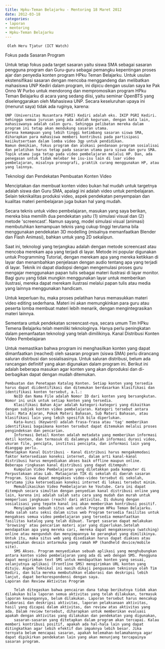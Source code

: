 ```yaml
---
title: Hpku-Teman Belajarku - Mentoring 18 Maret 2012
date: 2012-03-18
categories:
- laporan
- mentoring
- Hpku-Teman Belajarku
---
```


     Oleh Heru Tjatur (ICT Watch)

Fokus pada Sasaran Program

Untuk tetap fokus pada target sasaran yaitu siswa SMA sebagai sasaran pengguna program dan Guru-guru sebagai pemangku kepentingan proses ajar dan penyedia konten program HPku Teman Belajarku. Untuk usulan ekstensifikasi sasaran dengan mencoba menggandeng dan melibatkan mahasiswa UNP Kediri dalam program, ini dipicu dengan usulan saya ke Pak Onno W Purbo untuk mendorong dan mempromosikan program HPku Teman Belajarku di acara yang sedang diisi, yaitu seminar OpenBTS yang diselenggarakan oleh Mahasiswa UNP. Secara keseluruhan upaya ini (menurut saya) tidak ada ruginya, karena:

    UNP (Universitas Nusantara PGRI) Kediri adalah eks. IKIP PGRI Kediri. Sehingga semua jurusan yang ada adalah keguruan, dengan kata lain, mahasiswanya adalah calon guru. Sehingga pelibatan mereka dalam program ini tetap akan mendukung sasaran utama.
    Karena kemampuan yang lebih tinggi ketimbang sasaran siswa SMA, diharapkan para mahasiswa memberi kontribusi pada partisipasi keiikutsertaan dalam lomba video 3gp untuk pendidikan.
    Namun demikian, fokus program dan alokasi pendanaan program sosialisai dan pelatihan harus tetap pada sasaran utama para siswa dan guru SMA. Topik utama juga tetap pada video pembelajaran melalui HP. Dan, ada penegasan untuk tidak melebar ke isu-isu lain di luar video pembelajaran, misalnya pronografi, praktik curang menggunakan HP, atau yang lainnya.

Teknologi dan Pendekatan Pembuatan Konten Video

Menciptakan dan membuat konten video bukan hal mudah untuk targetnya adalah siswa dan Guru SMA, apalagi ini adalah video untuk pembelajaran. Selain teknikalitas produksi video, aspek pendekatan penyempaian dan kualitas materi pembelajaran juga bukan hal yang mudah.

Secara teknis untuk video pembelajaran, masukan yang saya berikan, mereka bisa memilih dua pendekatan yaitu (1) simulasi visual dan (2) metode 'screencast'. Namun sayang, model simulasi visual (animasi) membutuhkan kemampuan teknis yang cukup tinggi terutama bila menggunakan pendekatan 3D modelling (misalnya memanfaatkan Blender dan Flash Animasi), bahkan untuk yang 2D sekalipun.

Saat ini, teknologi yang terjangkau adalah dengan metode screencast atau mencoba merekam apa yang terjadi di layar. Metode ini popular digunakan untuk Programming Tutorial, dengan merekam apa yang mereka ketikkan di layar dan menambahkan penjelasan dengan audio tentang apa yang terjadi di layar. Teknik ini dapat diadopsi dengan mengemulasi proses guru mengajar menggunakan papan tulis sebagai materi ilustrasi di layar monitor. Bagi guru yang tidak mungkin menggunakan layar untuk memberikan ilustrasi, mereka dapat merekam ilustrasi melalui papan tulis atau media yang lainnya menggunakan handicam.

Untuk keperluan itu, maka proses pelatihan harus memasukkan materi video editing sederhana. Materi ini akan memungkinkan para guru atau peserta lomba membuat materi lebih menarik, dengan mengintegrasikan materi lainnya.

Sementara untuk pendekatan screencast-nya, secara umum Tim HPku Temena Belajarku telah memiliki teknologinya. Hanya perlu peningkatan dalam pemanfaatan teknologi yang telah dimilikinya.
Kanal Distribusi Konten Video Pembelajaran

Untuk memastikan bahwa program ini menghasilkan konten yang dapat dimanfaatkan (reached) oleh sasaran program (siswa SMA) perlu dirancang saluran distrbusi dan sosialisasinya. Untuk saluran distribusi, belum ada rancangan definitif yang akan digunakan dalam program ini. Berikut ini adalah beberapa masukan agar konten yang akan diproduksi dan di-berbagikan dapat dengan mudah ditemukan.

    Pembuatan dan Penetapan Katalog Konten. Setiap konten yang tersedia harus dapat diidentifikasi dan ditemukan berdasarkan klasifikasi dan identifikasi konten tersebut, a.l.:
        NoID dan Nama File adalah Nomor ID dari konten yang bersangkutan. Nomor ini unik untuk setiap konten yang tersedia.
        Klasifikasi Bahan Ajar adalah kategori-kategori yang dikaitkan dengan subjek konten video pembelajaran. Kategori tersebut antara lain: Mata Ajaran, Pokok Materi Bahasan, Sub Materi Bahasan, atau klasifikasi lain yang lebih spesifik bila diperlukan.
        Kata-kunci (Keyword) adalah frasa-frasa atau 'tag' memberikan identifikasi bagaimana konten tersebut dapat ditemukan melalui proses pengindeksan dan pencarian.
        Informasi Detail Konten adalah metadata yang memberikan informasi detil konten, dan termasuk di dalamnya adalah informasi durasi video, ukuran file, pencipta, institusi pencipta, dan informasi lain yang dianggap perlu.
    Menetapkan Kanal Distribusi - Kanal distribusi harus mengakomodasi faktor ketersediaan koneksi internet, dalam arti kanal-kanal distribusi harus menyediakan akses baik offline maupun online. Beberapa ringkasan kanal distribusi yang dapat ditempuh:
        Kumpulan Video Pembelajaran yang diletakkan pada komputer di Perpustakaan atau Lab. Mataajaran TIK di sekolah di daerah sasaran Program. Siswa dapat mengakses video-video tersebut di sekolah, terutama jika ketersediaan koneksi internet di lokasi tersebut minim.
        Memublikasikan Video Pembelajaran ke Youtube. Cara ini dapat ditempuh secara simultan dengan penyedian kanal distribusi online yang lain, karena ini adalah salah satu cara yang mudah dan murah untuk memperluas jangkauan (reach) dari aktivitas. Di dukung dengan sosialisasi yang tepatm kanal ini akan memberikan kontribusi positif.
        Menyiapkan sebuah situs web untuk Program HPku Teman Belajarku. Pada salah satu seksi dalam situs web Program tersedia fasilitas untuk mengakses semua video pembelajaran yang tersedia memanfaatkan fasilitas katalog yang telah dibuat. Target sasaran dapat melakukan 'browsing' atau pencarian materi ajar yang diperlukan.Setelah mendapatkan apa yang mereka cari, mereka dapat mengaksesnya (watching) online atau mengunduh dan menyimpannya ke perangkat yang dimilikinya. Untuk itu, maka situs web yang disediakan harus dapat diakses atau menyediakan desain antarmuka yang ramah HP (handheld device/mobile site).
        SMS Akses. Program menyediakan sebuah aplikasi yang menghubungkan antara konten video pembelajaran yang ada di web dengan SMS. Pengguna dapat mengirimkan text SMS untuk mendapatkan konten yang sesuai, selanjutnya aplikasi (Frontline SMS) mengirimkan URL konten yang dituju. Aspek Teknikal ini masih dikaji penguasaan teknisnya oleh Tim Kediri, dan bila mereka membutuhkan elaborasi dan deskripsi lebih lanjut, dapat berkorespondensi dengan saya.
    Laporan dan Review Aktivitas Program

        Telah ditegaskan bahwa pencairan dana tahap berikutnya tidak akan dilakukan bila laporan semua aktivitas yang telah dilakukan, termasuk laporan keuangannya, belum dilakukan. Laporan tersebut harus mencakup elaborasi dan deskripsi aktivitas, laporan pelaksanaan aktivitas, hasil yang dicapai dalam aktivitas, dan review atas aktivitas yang ada. Dalam review tersebut, diharapkan untuk memberikan evaluasi apakah dengan aktivitas yang dilakukan dan pendekatan yang digunakan,
        sasaran-sasaran yang ditetapkan dalam program akan tercapai. Kalau memberi kontribusi positif, apakah ada hal-hala lain yang dapat ditingkatkan agar lebih efektif dan impaknya lebih besar. Jika ternyata belum mencapai sasaran, apakah kelemahan-kelamahannya agar dapat dipikirkan pendekatan lain yang akan menunjang tercapainya sasaran program.
